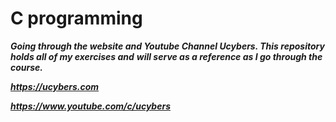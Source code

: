 # **C programming**
***Going through the website and Youtube Channel __Ucybers__. This repository holds all of my exercises and***
***will serve as a reference as I go through the course.***

***https://ucybers.com***

   ***https://www.youtube.com/c/ucybers***
